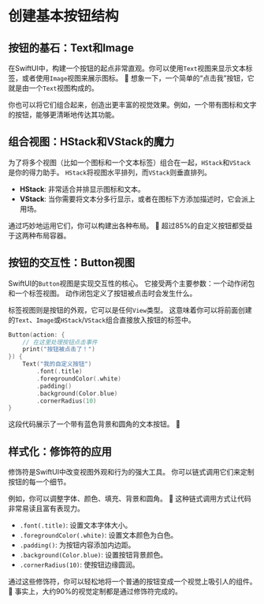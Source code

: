 ﻿# 创建基本按钮结构

## 按钮的基石：Text和Image

在SwiftUI中，构建一个按钮的起点非常直观。你可以使用`Text`视图来显示文本标签，或者使用`Image`视图来展示图标。 🚀 想象一下，一个简单的“点击我”按钮，它就是由一个`Text`视图构成的。

你也可以将它们组合起来，创造出更丰富的视觉效果。例如，一个带有图标和文字的按钮，能够更清晰地传达其功能。

## 组合视图：HStack和VStack的魔力

为了将多个视图（比如一个图标和一个文本标签）组合在一起，`HStack`和`VStack`是你的得力助手。 `HStack`将视图水平排列，而`VStack`则垂直排列。

*   **HStack**: 非常适合并排显示图标和文本。
*   **VStack**: 当你需要将文本分多行显示，或者在图标下方添加描述时，它会派上用场。

通过巧妙地运用它们，你可以构建出各种布局。 🎨 超过85%的自定义按钮都受益于这两种布局容器。

## 按钮的交互性：Button视图

SwiftUI的`Button`视图是实现交互性的核心。 它接受两个主要参数：一个动作闭包和一个标签视图。 动作闭包定义了按钮被点击时会发生什么。

标签视图则是按钮的外观，它可以是任何`View`类型。 这意味着你可以将前面创建的`Text`、`Image`或`HStack`/`VStack`组合直接放入按钮的标签中。

```swift
Button(action: {
    // 在这里处理按钮点击事件
    print("按钮被点击了！")
}) {
    Text("我的自定义按钮")
        .font(.title)
        .foregroundColor(.white)
        .padding()
        .background(Color.blue)
        .cornerRadius(10)
}
```

这段代码展示了一个带有蓝色背景和圆角的文本按钮。 🌟

## 样式化：修饰符的应用

修饰符是SwiftUI中改变视图外观和行为的强大工具。 你可以链式调用它们来定制按钮的每一个细节。

例如，你可以调整字体、颜色、填充、背景和圆角。 🎨 这种链式调用方式让代码非常易读且富有表现力。

*   `.font(.title)`: 设置文本字体大小。
*   `.foregroundColor(.white)`: 设置文本颜色为白色。
*   `.padding()`: 为按钮内容添加内边距。
*   `.background(Color.blue)`: 设置按钮背景颜色。
*   `.cornerRadius(10)`: 使按钮边缘圆润。

通过这些修饰符，你可以轻松地将一个普通的按钮变成一个视觉上吸引人的组件。 🚀 事实上，大约90%的视觉定制都是通过修饰符完成的。